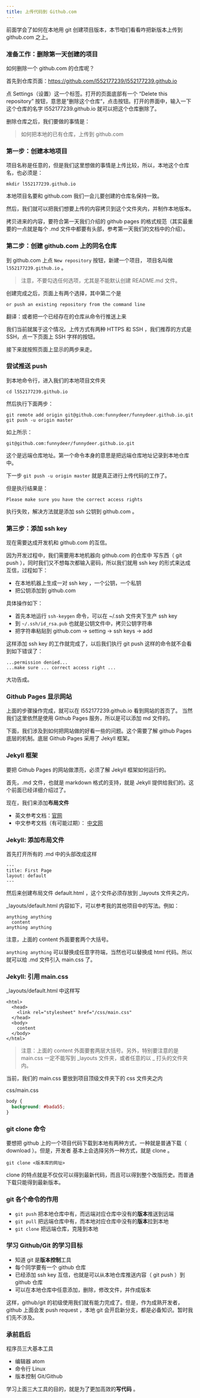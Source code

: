 ```yaml
---
title: 上传代码到 Github.com
---
```


前面学会了如何在本地用 git 创建项目版本，本节咱们看看咋把新版本上传到 github.com 之上。


### 准备工作：删除第一天创建的项目

如何删除一个 github.com 的仓库呢？

首先到仓库页面：https://github.com/l552177239/l552177239.github.io

点 Settings（设置）这一个标签。打开的页面底部有一个 “Delete this repository” 按钮，意思是”删除这个仓库“，点击按钮。打开的界面中，输入一下这个仓库的名字 l552177239.github.io 就可以把这个仓库删除了。

删除仓库之后，我们要做的事情是：

>如何把本地的已有仓库，上传到 github.com

### 第一步：创建本地项目

项目名称是任意的，但是我们这里想做的事情是上传比较，所以，本地这个仓库名，也必须是：

```
mkdir l552177239.github.io
```

本地项目名要和 github.com 我们一会儿要创建的仓库名保持一致。

然后，我们就可以把我们想要上传的内容拷贝到这个文件夹内，并制作本地版本。

拷贝进来的内容，要符合第一天我们介绍的 github pages 的格式规范（其实最重要的一点就是每个 .md 文件中都要有头部，参考第一天我们的文档中的介绍）。


### 第二步：创建 github.com 上的同名仓库

到 github.com 上点 `New repository` 按钮，新建一个项目，
项目名叫做 `l552177239.github.io` 。

> 注意，不要勾选任何选项，尤其是不能默认创建 README.md 文件。

创建完成之后，页面上有两个选择，其中第二个是

```
or push an existing repository from the command line
```

翻译：或者把一个已经存在的仓库从命令行推送上来

我们当前就属于这个情况。上传方式有两种 HTTPS 和 SSH ，我们推荐的方式是 SSH，点一下页面上 SSH 字样的按钮。

接下来就按照页面上显示的两步来走。

### 尝试推送 push

到本地命令行，进入我们的本地项目文件夹

```
cd l552177239.github.io
```

然后执行下面两步：

```
git remote add origin git@github.com:funnydeer/funnydeer.github.io.git
git push -u origin master
```

如上所示：

```
git@github.com:funnydeer/funnydeer.github.io.git
```
这个是远端仓库地址。第一个命令本身的意思是把远端仓库地址记录到本地仓库中。

下一步 `git push -u origin master` 就是真正进行上传代码的工作了。

但是执行结果是：

```
Please make sure you have the correct access rights
```

执行失败，解决方法就是添加 ssh 公钥到 github.com 。


### 第三步：添加 ssh key

现在需要达成开发机和 github.com 的互信。

因为开发过程中，我们需要用本地机器向 github.com 的仓库中
写东西（ git push ），同时我们又不想每次都输入密码，所以我们就用 ssh key 的形式来达成互信，过程如下：

- 在本地机器上生成一对 ssh key ，一个公钥，一个私钥
- 把公钥添加到 github.com

具体操作如下：

- 首先本地运行 `ssh-keygen` 命令，可以在 ~/.ssh 文件夹下生产 ssh key
- 到 `~/.ssh/id_rsa.pub` 也就是公钥文件中，拷贝公钥字符串
- 把字符串粘贴到 github.com -> setting -> ssh keys -> add

这样添加 ssh key 的工作就完成了，以后我们执行 git push 这样的命令就不会看到如下错误了：

```
...permission denied...
...make sure ... correct access right ...
```

大功告成。

### Github Pages 显示网站

上面的步骤操作完成，就可以在 l552177239.github.io 看到网站的首页了。
当然我们这里依然是使用 Github Pages 服务，所以是可以添加 md 文件的。

下面，我们涉及到如何把网站做的好看一些的问题。这个需要了解 github Pages 底层的机制。底层 Github Pages 采用了 Jekyll 框架。

### Jekyll 框架

要把 Github Pages 的网站做漂亮，必须了解 Jekyll 框架如何运行的。

首先，.md 文件，也就是 markdown 格式的支持，就是 Jekyll 提供给我们的。这个前面已经详细介绍过了。

现在，我们来添加**布局文件**

- 英文参考文档：[官网](https://jekyllrb.com/docs/frontmatter/)
- 中文参考文档（有可能过期）： [中文网](http://jekyll.com.cn/docs/frontmatter/)


### Jekyll: 添加布局文件

首先打开所有的 .md 中的头部改成这样

```
---
title: First Page
layout: default
---

```

然后来创建布局文件 default.html ，这个文件必须存放到 _layouts 文件夹之内，

_layouts/default.html 内容如下，可以参考我的其他项目中的写法。例如：

    anything anything
      content
    anything anything

注意，上面的 content 外面要套两个大括号。

`anything anything` 可以替换成任意字符端，当然也可以替换成 html 代码。所以就可以给 .md 文件引入 main.css 了。

### Jekyll: 引用 main.css


_layouts/default.html 中这样写

```
<html>
  <head>
    <link rel="stylesheet" href="/css/main.css"
  </head>
  <body>
    content
  </body>
</html>
```

> 注意：上面的 content 外面要套两层大括号。另外，特别要注意的是 main.css 一定不能写到 _layouts 文件夹，或者任意的以 _ 打头的文件夹内。


当前，我们的 main.css 要放到项目顶级文件夹下的 css 文件夹之内

css/main.css

```css
body {
  background: #bada55;
}
```



### git clone 命令

要想把 github 上的一个项目代码下载到本地有两种方式，一种就是普通下载（ download ）。但是，开发者
基本上会选择另外一种方式，就是 clone 。

```
git clone <版本库的网址>
```

clone 的特点就是不仅仅可以得到最新代码，而且可以得到整个改版历史。而普通下载只能得到最新版本。


### git 各个命令的作用

- `git push` 把本地仓库中有，而远端对应仓库中没有的**版本**推送到远端
- `git pull` 把远端仓库中有，而本地对应仓库中没有的**版本**拉到本地
- `git clone` 把远端仓库，克隆到本地


### 学习 Github/Git 的学习目标

- 知道 git 是**版本控制**工具
- 每个同学要有一个 github 仓库
- 已经添加 ssh key 互信，也就是可以从本地仓库推送内容（ git push ）到 github 仓库
- 可以在本地仓库中任意添加，删除，修改文件，并作成版本

这样，github/git 的初级使用我们就有能力完成了。但是，作为成熟开发者，github 上面会发 push request ，本地 git 会开启新分支，都是必备知识。暂时我们先不涉及。

### 承前启后

程序员三大基本工具

- 编辑器 atom
- 命令行 Linux
- 版本控制 Git/Github

学习上面三大工具的目的，就是为了更加高效的**写代码** 。